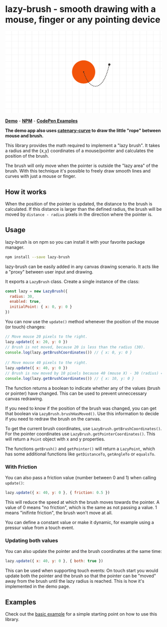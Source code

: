 # lazy-brush - smooth drawing with a mouse, finger or any pointing device

[![lazy-brush banner](public/og.png?raw=true "Lazy Brush in action")](https://lazybrush.dulnan.net)

**[Demo](https://lazybrush.dulnan.net)** - **[NPM](https://npmjs.com/package/lazy-brush)** - **[CodePen Examples](https://codepen.io/collection/wayKwv)**

__The demo app also uses
[catenary-curve](https://github.com/dulnan/catenary-curve) to draw the little
"rope" between mouse and brush.__

This library provides the math required to implement a "lazy brush".
It takes a radius and the {x,y} coordinates of a mouse/pointer and calculates
the position of the brush.

The brush will only move when the pointer is outside the "lazy area" of the
brush. With this technique it's possible to freely draw smooth lines and curves
with just a mouse or finger.

## How it works

When the position of the pointer is updated, the distance to the brush is
calculated. If this distance is larger than the defined radius, the brush will
be moved by `distance - radius` pixels in the direction where the pointer is.

## Usage

lazy-brush is on npm so you can install it with your favorite package manager.

```bash
npm install --save lazy-brush
```

lazy-brush can be easily added in any canvas drawing scenario. It acts like a
"proxy" between user input and drawing.

It exports a `LazyBrush` class. Create a single instance of the class:

```javascript
const lazy = new LazyBrush({
  radius: 30,
  enabled: true,
  initialPoint: { x: 0, y: 0 }
})
```

You can now use the `update()` method whenever the position of the mouse (or
touch) changes:

```javascript
// Move mouse 20 pixels to the right.
lazy.update({ x: 20, y: 0 })
// Brush is not moved, because 20 is less than the radius (30).
console.log(lazy.getBrushCoordinates()) // { x: 0, y: 0 }

// Move mouse 40 pixels to the right.
lazy.update({ x: 40, y: 0 })
// Brush is now moved by 10 pixels because 40 (mouse X) - 30 (radius) = 10.
console.log(lazy.getBrushCoordinates()) // { x: 10, y: 0 }
```

The function returns a boolean to indicate whether any of the values (brush or
pointer) have changed. This can be used to prevent unneccessary canvas
redrawing.

If you need to know if the position of the brush was changed, you can get that
boolean via `LazyBrush.brushHasMoved()`. Use this information to decide if you
need to redraw the brush on the canvas.

To get the current brush coordinates, use `LazyBrush.getBrushCoordinates()`.
For the pointer coordinates use `LazyBrush.getPointerCoordinates()`. This will
return a `Point` object with x and y properties.

The functions `getBrush()` and `getPointer()` will return a `LazyPoint`, which
has some additional functions like `getDistanceTo`, `getAngleTo` or `equalsTo`.

### With Friction

You can also pass a friction value (number between 0 and 1) when calling `update()`:

```javascript
lazy.update({ x: 40, y: 0 }, { friction: 0.5 })
```

This will reduce the speed at which the brush moves towards the pointer. A
value of 0 means "no friction", which is the same as not passing a value. 1
means "inifinte friction", the brush won't move at all.

You can define a constant value or make it dynamic, for example using a pressur
value from a touch event.

### Updating both values

You can also update the pointer and the brush coordinates at the same time:

```javascript
lazy.update({ x: 40, y: 0 }, { both: true })
```

This can be used when supporting touch events: On touch start you would update
both the pointer and the brush so that the pointer can be "moved" away from the
brush until the lazy radius is reached. This is how it's implemented in the
demo page.

## Examples

Check out the [basic example](examples/basic.html) for a simple starting point
on how to use this library.
